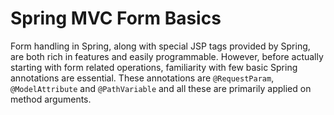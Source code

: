 # Spring MVC Form Basics

Form handling in Spring, along with special JSP tags provided by Spring, are both rich in features and easily programmable. However, before actually starting with form related operations, familiarity with few basic Spring annotations are essential. These annotations are `@RequestParam`, `@ModelAttribute` and `@PathVariable` and all these are primarily applied on method arguments.
